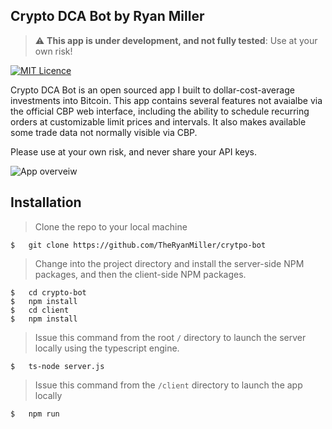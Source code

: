 ## Crypto DCA Bot by Ryan Miller  

> :warning: **This app is under development, and not fully tested**: Use at your own risk!

[![MIT Licence](https://badges.frapsoft.com/os/mit/mit.svg?v=103)](https://opensource.org/licenses/mit-license.php)  

Crypto DCA Bot is an open sourced app I built to dollar-cost-average investments into Bitcoin. This app contains several features not avaialbe via the official CBP web interface, including the ability to schedule recurring orders at customizable limit prices and intervals. It also makes available some trade data not normally visible via CBP.   
  
Please use at your own risk, and never share your API keys.


<img src="http://g.recordit.co/nq23eeVnMA.gif"
     alt="App overveiw"
     style="margin-right: 0 auto;" />  
  

## Installation

> Clone the repo to your local machine
```
$   git clone https://github.com/TheRyanMiller/crytpo-bot
```
> Change into the project directory and install the server-side NPM packages, and then the client-side NPM packages.
```
$   cd crypto-bot
$   npm install
$   cd client
$   npm install
```

> Issue this command from the root `/` directory to launch the server locally using the typescript engine.
```
$   ts-node server.js
```

> Issue this command from the `/client` directory to launch the app locally
```
$   npm run
```